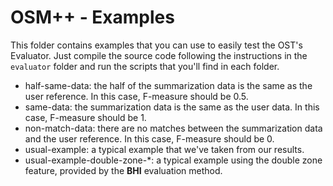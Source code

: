 # OSM++ - Examples

This folder contains examples that you can use to easily test the OST's Evaluator. Just compile the source code following the instructions in the `evaluator` folder and
run the scripts that you'll find in each folder.

* half-same-data: the half of the summarization data is the same as the user reference. In this case, F-measure should be 0.5.
* same-data: the summarization data is the same as the user data. In this case, F-measure should be 1.
* non-match-data: there are no matches between the summarization data and the user reference. In this case, F-measure should be 0.
* usual-example: a typical example that we've taken from our results.
* usual-example-double-zone-\*: a typical example using the double zone feature, provided by the **BHI** evaluation method.
